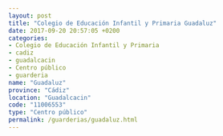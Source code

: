 ```yaml
---
layout: post
title: "Colegio de Educación Infantil y Primaria Guadaluz"
date: 2017-09-20 20:57:05 +0200
categories:
- Colegio de Educación Infantil y Primaria
- cadiz
- guadalcacin
- Centro público
- guarderia
name: "Guadaluz"
province: "Cádiz"
location: "Guadalcacin"
code: "11006553"
type: "Centro público"
permalink: /guarderias/guadaluz.html
---
```

